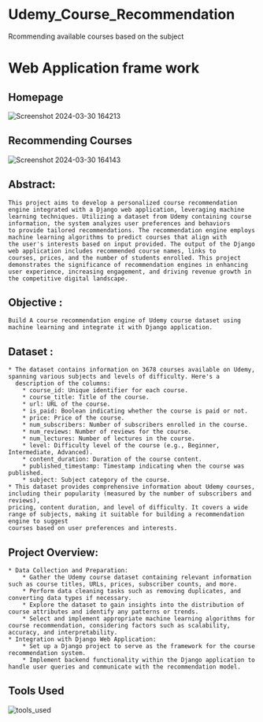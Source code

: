 # Udemy_Course_Recommendation
Rcommending available courses based on  the subject
# Web Application frame work
## Homepage
![Screenshot 2024-03-30 164213](https://github.com/nayana142/Udemy_Course_Recommendation/assets/120770261/69588765-5d08-4ac2-8944-f5279ec14684)
## Recommending Courses 
![Screenshot 2024-03-30 164143](https://github.com/nayana142/Udemy_Course_Recommendation/assets/120770261/ed070716-ce8e-4b82-aa33-4981f6934ca5)

## Abstract:
    This project aims to develop a personalized course recommendation engine integrated with a Django web application, leveraging machine
    learning techniques. Utilizing a dataset from Udemy containing course information, the system analyzes user preferences and behaviors
    to provide tailored recommendations. The recommendation engine employs machine learning algorithms to predict courses that align with 
    the user's interests based on input provided. The output of the Django web application includes recommended course names, links to 
    courses, prices, and the number of students enrolled. This project demonstrates the significance of recommendation engines in enhancing
    user experience, increasing engagement, and driving revenue growth in the competitive digital landscape.

## Objective :
    Build A course recommendation engine of Udemy course dataset using machine learning and integrate it with Django application.
## Dataset :
    * The dataset contains information on 3678 courses available on Udemy, spanning various subjects and levels of difficulty. Here's a 
      description of the columns:
        * course_id: Unique identifier for each course.
        * course_title: Title of the course.
        * url: URL of the course.
        * is_paid: Boolean indicating whether the course is paid or not.
        * price: Price of the course.
        * num_subscribers: Number of subscribers enrolled in the course.
        * num_reviews: Number of reviews for the course.
        * num_lectures: Number of lectures in the course.
        * level: Difficulty level of the course (e.g., Beginner, Intermediate, Advanced).
        * content_duration: Duration of the course content.
        * published_timestamp: Timestamp indicating when the course was published.
        * subject: Subject category of the course.
    * This dataset provides comprehensive information about Udemy courses, including their popularity (measured by the number of subscribers and reviews),
    pricing, content duration, and level of difficulty. It covers a wide range of subjects, making it suitable for building a recommendation engine to suggest
    courses based on user preferences and interests.
## Project Overview:
    * Data Collection and Preparation:
        * Gather the Udemy course dataset containing relevant information such as course titles, URLs, prices, subscriber counts, and more.
        * Perform data cleaning tasks such as removing duplicates, and converting data types if necessary.
        * Explore the dataset to gain insights into the distribution of course attributes and identify any patterns or trends.
        * Select and implement appropriate machine learning algorithms for course recommendation, considering factors such as scalability, accuracy, and interpretability.
    * Integration with Django Web Application:
        * Set up a Django project to serve as the framework for the course recommendation system.
        * Implement backend functionality within the Django application to handle user queries and communicate with the recommendation model.
   ## Tools Used
![tools_used](https://github.com/nayana142/Udemy_Course_Recommendation/assets/120770261/d20d5809-d2b6-4338-9b1b-fa4ea6609c66)

